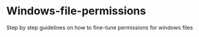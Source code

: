 # Windows-file-permissions

Step by step guidelines on how to fine-tune permissions for windows files
